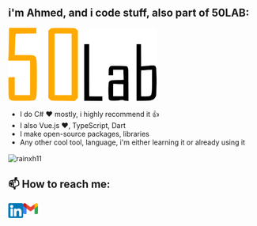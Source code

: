 ## i'm Ahmed, and i code stuff, also part of 50LAB:
<img src="https://raw.githubusercontent.com/rainxh11/rainxh11/master/assets/50lab.svg" width="300">

- I do C# ❤️ mostly, i highly recommend it 👍
- I also Vue.js ❤️, TypeScript, Dart
- I make open-source packages, libraries
- Any other cool tool, language, i'm either learning it or already using it

<img align="center" src="https://github-readme-stats.vercel.app/api?username=rainxh11&show_icons=true&hide_border=true&custom_title=Ahmed%20Chakhoum%20Stats" alt="rainxh11" />


## 📫 How to reach me:
[<img align="left" alt="codeSTACKr | LinkedIn" width="30px" src="https://raw.githubusercontent.com/rainxh11/rainxh11/master/assets/linkedin.png" />][linkedin]

[<img align="left" alt="codeSTACKr | Gmail" width="30px" src="https://raw.githubusercontent.com/rainxh11/rainxh11/master/assets/gmail.png" />][gmail]

[linkedin]: https://www.linkedin.com/in/ahmed-chakhoum-4a4821123
[gmail]: mailto:rainxh11@gmail.com
